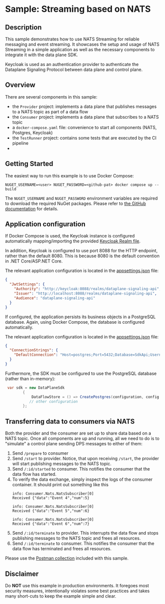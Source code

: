 # Sample: Streaming based on NATS

## Description

This sample demonstrates how to use NATS Streaming for reliable messaging and event streaming. It showcases the setup
and usage of NATS Streaming in a simple application as well as the necessary components to integrate it with the data
plane SDK.

Keycloak is used as an authentication provider to authenticate the Dataplane Signaling Protocol between data plane and
control plane.

## Overview

There are several components in this sample:

- the `Provider` project: implements a data plane that publishes messages to a NATS topic as part of a data flow
- the `Consumer` project: implements a data plane that subscribes to a NATS topic
- a `docker-compose.yaml` file: convenience to start all components (NATS, Postgres, Keycloak)
- the `TestRunner` project: contains some tests that are executed by the CI pipeline
-

## Getting Started

The easiest way to run this example is to use Docker Compose:

```shell
NUGET_USERNAME=<user> NUGET_PASSWORD=<github-pat> docker compose up --build
```

The `NUGET_USERNAME` and `NUGET_PASSWORD` environment variables are required to download the required NuGet packages.
Please refer
to [the GitHub documentation](https://docs.github.com/en/packages/working-with-a-github-packages-registry/working-with-the-container-registry#authenticating-to-the-container-registry)
for details.

## Application configuration

If Docker Compose is used, the Keycloak instance is configured automatically mapping/importing the
provided [Keycloak Realm file](./Resources/Keycloak/dataplane-api-realm.json).

In addition, Keycloak is configured to use port 8088 for the HTTP endpoint, rather than the default 8080. This is
because 8080 is the default convention in .NET Core/ASP.NET Core.

The relevant application configuration is located in the [appsettings.json](./appsettings.json) file:

```json
{
  "JwtSettings": {
    "Authority": "http://keycloak:8088/realms/dataplane-signaling-api",
    "Issuer": "http://localhost:8088/realms/dataplane-signaling-api",
    "Audience": "dataplane-signaling-api"
  }
}
```

If configured, the application persists its business objects in a PostgreSQL database. Again, using Docker Compose,
the database is configured automatically.

The relevant application configuration is located in the [appsettings.json](./appsettings.json) file:

```json
{
  "ConnectionStrings": {
    "DefaultConnection": "Host=postgres;Port=5432;Database=SdkApi;Username=postgres;Password=postgres"
  }
}
```

Furthermore, the SDK must be configured to use the PostgreSQL database (rather than in-memory):

```csharp
 var sdk = new DataPlaneSdk
        {
            DataFlowStore = () => CreatePostgres(configuration, config.RuntimeId),
           // other configuration
        };
```

## Transferring data to consumers via NATS

Both the provider and the consumer are set up to share data based on a NATS topic. Once all components are up and
running, all we need to do is to "simulate" a control plane sending DPS messages to either of them:

1. Send `/prepare` to consumer
2. Send `/start` to provider. Notice, that upon receiving `/start`, the provider will start publishing messages to the
   NATS topic.
3. Send `/:id/started` to consumer. This notifies the consumer that the data flow has started.
4. To verify the data exchange, simply inspect the logs of the consumer container. It should print out something like
   this
   ```text
   info: Consumer.Nats.NatsSubscriber[0]
   Received {"data":"Event 4","num":5}

   info: Consumer.Nats.NatsSubscriber[0]
   Received {"data":"Event 5","num":6}

   info: Consumer.Nats.NatsSubscriber[0]
   Received {"data":"Event 6","num":7}
   ```
5. Send `/:id/terminate` to provider. This interrupts the data flow and stops publishing messages to the NATS topic and
   frees all resources.
6. Send `/:id/terminate` to consumer. This notifies the consumer that the data flow has terminated and frees all
   resources.

Please use the [Postman collection](./Resources/Postman/StreamingPull.postman_collection.json) included with this
sample.

## Disclaimer

Do **NOT** use this example in production environments. It foregoes most security measures, intentionally violates
some best practices and takes many short-cuts to keep the example simple and clear.